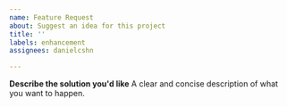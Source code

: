 ```yaml
---
name: Feature Request
about: Suggest an idea for this project
title: ''
labels: enhancement
assignees: danielcshn

---
```


**Describe the solution you'd like**
A clear and concise description of what you want to happen.
